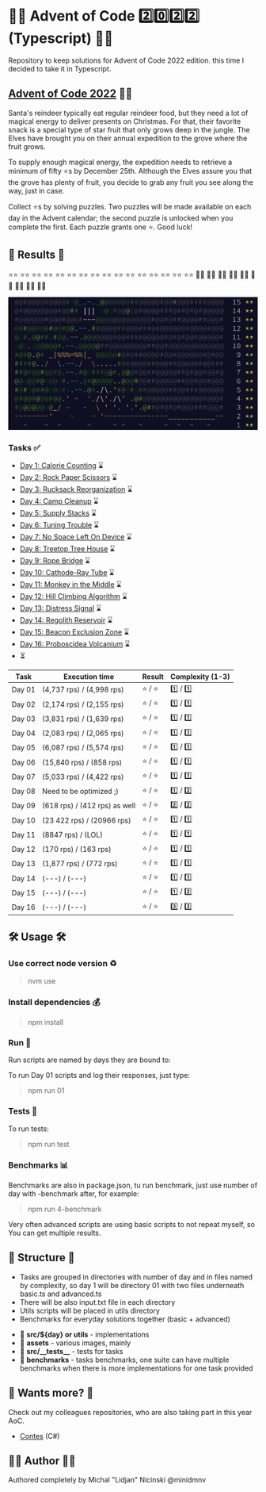 # 🧑‍🎄 Advent of Code :two::zero::two::two: (Typescript) 🧑‍🎄

Repository to keep solutions for Advent of Code 2022 edition. this time I decided to take it in Typescript.

## [Advent of Code 2022](https://adventofcode.com/) 🧑‍🎄

Santa's reindeer typically eat regular reindeer food, but they need a lot of magical energy to deliver presents on Christmas. For that, their favorite snack is a special type of star fruit that only grows deep in the jungle. The Elves have brought you on their annual expedition to the grove where the fruit grows.

To supply enough magical energy, the expedition needs to retrieve a minimum of fifty :star:s by December 25th. Although the Elves assure you that the grove has plenty of fruit, you decide to grab any fruit you see along the way, just in case.

Collect :star:s by solving puzzles. Two puzzles will be made available on each day in the Advent calendar; the second puzzle is unlocked when you complete the first. Each puzzle grants one :star:. Good luck!

## 🎄 Results 🎄

:star::star:
:star::star:
:star::star:
:star::star:
:star::star:
:star::star:
:star::star:
:star::star:
:star::star:
:star::star:
:star::star:
:star::star:
:star::star:
:star::star:
:star::star:
:star::star:
:white_flower::white_flower:
:white_flower::white_flower:
:white_flower::white_flower:
:white_flower::white_flower:
:white_flower::white_flower:
:white_flower::white_flower:
:white_flower::white_flower:
:white_flower::white_flower:
:white_flower::white_flower:

![preview](https://github.com/minidmnv/aoc2022/blob/master/assets/results/results.png?raw=true)

### Tasks :white_check_mark:

- [Day 1: Calorie Counting](https://github.com/minidmnv/aoc2022/blob/master/src/01) ⌛
- [Day 2: Rock Paper Scissors](https://github.com/minidmnv/aoc2022/blob/master/src/02) ⌛
- [Day 3: Rucksack Reorganization](https://github.com/minidmnv/aoc2022/blob/master/src/03) ⌛
- [Day 4: Camp Cleanup](https://github.com/minidmnv/aoc2022/blob/master/src/04) ⌛
- [Day 5: Supply Stacks](https://github.com/minidmnv/aoc2022/blob/master/src/05) ⌛
- [Day 6: Tuning Trouble](https://github.com/minidmnv/aoc2022/blob/master/src/06) ⌛
- [Day 7: No Space Left On Device](https://github.com/minidmnv/aoc2022/blob/master/src/07) ⌛
- [Day 8: Treetop Tree House](https://github.com/minidmnv/aoc2022/blob/master/src/08) ⌛
- [Day 9: Rope Bridge](https://github.com/minidmnv/aoc2022/blob/master/src/09) ⌛
- [Day 10: Cathode-Ray Tube](https://github.com/minidmnv/aoc2022/blob/master/src/10) ⌛
- [Day 11: Monkey in the Middle](https://github.com/minidmnv/aoc2022/blob/master/src/11) ⌛
- [Day 12: Hill Climbing Algorithm](https://github.com/minidmnv/aoc2022/blob/master/src/12) ⌛
- [Day 13: Distress Signal](https://github.com/minidmnv/aoc2022/blob/master/src/13) ⌛
- [Day 14: Regolith Reservoir](https://github.com/minidmnv/aoc2022/blob/master/src/14) ⌛
- [Day 15: Beacon Exclusion Zone](https://github.com/minidmnv/aoc2022/blob/master/src/15) ⌛
- [Day 16: Proboscidea Volcanium](https://github.com/minidmnv/aoc2022/blob/master/src/16) ⌛
- ⏳

| Task   | Execution time                | Result            | Complexity (1-3)   |
|--------|-------------------------------|-------------------|--------------------|
| Day 01 | (4,737 rps) / (4,998 rps)     | :star: / :star:   | :one:  / :one:     |
| Day 02 | (2,174 rps) / (2,155 rps)     | :star: / :star:   | :one:  / :one:     |
| Day 03 | (3,831 rps) / (1,639 rps)     | :star: / :star:   | :one:  / :one:     |
| Day 04 | (2,083 rps) / (2,065 rps)     | :star: / :star:   | :one:  / :one:     |
| Day 05 | (6,087 rps) / (5,574 rps)     | :star: / :star:   | :one:  / :one:     |
| Day 06 | (15,840 rps) / (858 rps)      | :star: / :star:   | :one:  / :one:     |
| Day 07 | (5,033 rps) / (4,422 rps)     | :star: / :star:   | :one:  / :one:     |
| Day 08 | Need to be optimized ;)       | :star: / :star:   | :one:  / :two:     |
| Day 09 | (618 rps) / (412 rps) as well | :star: / :star:   | :two:  / :two:     |
| Day 10 | (23 422 rps) / (20966 rps)    | :star: / :star:   | :one:  / :one:     |
| Day 11 | (8847 rps) / (LOL)            | :star: / :star:   | :one:  / :one:     |
| Day 12 | (170 rps) / (163 rps)         | :star: / :star:   | :one:  / :one:     |
| Day 13 | (1,877 rps) / (772 rps)       | :star: / :star:   | :one:  / :one:     |
| Day 14 | (---) / (---)                 | :star: / :star:   | :one:  / :one:     |
| Day 15 | (---) / (---)                 | :star: / :star:   | :one:  / :two:     |
| Day 16 | (---) / (---)                 | :star: / :star:   | :three:  / :three: |

## 🛠 Usage 🛠

### Use correct node version :recycle:
>nvm use

### Install dependencies :moneybag:
> npm install

### Run :rocket:

Run scripts are named by days they are bound to:

To run Day 01 scripts and log their responses, just type:
> npm run 01
 
### Tests :customs:

To run tests:
> npm run test

### Benchmarks :bar_chart:

Benchmarks are also in package.json, tu run benchmark, just use number of day with -benchmark after, for example:
> npm run 4-benchmark

Very often advanced scripts are using basic scripts to not repeat myself, so You can get multiple results.

## 📂 Structure 📂
- Tasks are grouped in directories with number of day and in files named by complexity, 
so day 1 will be directory 01 with two files underneath basic.ts and advanced.ts
- There will be also input.txt file in each directory
- Utils scripts will be placed in utils directory
- Benchmarks for everyday solutions together (basic + advanced)

* 📘 **src/${day} or utils** - implementations
* 📔 **assets** - various images, mainly
* 📗 **src/\_\_tests\_\_** - tests for tasks
*  📖 **benchmarks** - tasks benchmarks, one suite can have multiple benchmarks when there is more implementations for one task provided

## 🧙 Wants more? 🧙

Check out my colleagues repositories, who are also taking part in this year AoC.
- [Contes](https://github.com/mateusz-bryll/AdventOfCode2022) (C#)


## 🧑‍🍳 Author 🧑‍🍳
Authored completely by Michal "Lidjan" Nicinski @minidmnv
